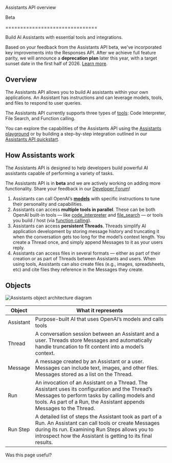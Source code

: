 Assistants API overview

Beta

===============================

Build AI Assistants with essential tools and integrations.

Based on your feedback from the Assistants API beta, we've incorporated key improvements into the Responses API. After we achieve full feature parity, we will announce a **deprecation plan** later this year, with a target sunset date in the first half of 2026. [Learn more](/docs/guides/responses-vs-chat-completions).

Overview
--------

The Assistants API allows you to build AI assistants within your own applications. An Assistant has instructions and can leverage models, tools, and files to respond to user queries.

The Assistants API currently supports three types of [tools](/docs/assistants/tools): Code Interpreter, File Search, and Function calling.

You can explore the capabilities of the Assistants API using the [Assistants playground](/playground?mode=assistant) or by building a step-by-step integration outlined in our [Assistants API quickstart](/docs/assistants/quickstart).

How Assistants work
-------------------

The Assistants API is designed to help developers build powerful AI assistants capable of performing a variety of tasks.

The Assistants API is in **beta** and we are actively working on adding more functionality. Share your feedback in our [Developer Forum](https://community.openai.com/)!

1.  Assistants can call OpenAI’s **[models](/docs/models)** with specific instructions to tune their personality and capabilities.
2.  Assistants can access **multiple tools in parallel**. These can be both OpenAI built-in tools — like [code\_interpreter](/docs/assistants/tools/code-interpreter) and [file\_search](/docs/assistants/tools/file-search) — or tools you build / host (via [function calling](/docs/assistants/tools/function-calling)).
3.  Assistants can access **persistent Threads**. Threads simplify AI application development by storing message history and truncating it when the conversation gets too long for the model’s context length. You create a Thread once, and simply append Messages to it as your users reply.
4.  Assistants can access files in several formats — either as part of their creation or as part of Threads between Assistants and users. When using tools, Assistants can also create files (e.g., images, spreadsheets, etc) and cite files they reference in the Messages they create.

Objects
-------

![Assistants object architecture diagram](https://cdn.openai.com/API/docs/images/diagram-assistant.webp)

|Object|What it represents|
|---|---|
|Assistant|Purpose-built AI that uses OpenAI’s models and calls tools|
|Thread|A conversation session between an Assistant and a user. Threads store Messages and automatically handle truncation to fit content into a model’s context.|
|Message|A message created by an Assistant or a user. Messages can include text, images, and other files. Messages stored as a list on the Thread.|
|Run|An invocation of an Assistant on a Thread. The Assistant uses its configuration and the Thread’s Messages to perform tasks by calling models and tools. As part of a Run, the Assistant appends Messages to the Thread.|
|Run Step|A detailed list of steps the Assistant took as part of a Run. An Assistant can call tools or create Messages during its run. Examining Run Steps allows you to introspect how the Assistant is getting to its final results.|

Was this page useful?